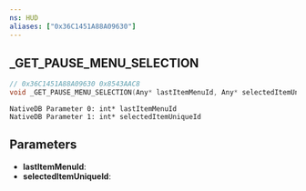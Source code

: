 ```yaml
---
ns: HUD
aliases: ["0x36C1451A88A09630"]
---
```

## _GET_PAUSE_MENU_SELECTION

```c
// 0x36C1451A88A09630 0x8543AAC8
void _GET_PAUSE_MENU_SELECTION(Any* lastItemMenuId, Any* selectedItemUniqueId);
```

```
NativeDB Parameter 0: int* lastItemMenuId
NativeDB Parameter 1: int* selectedItemUniqueId
```

## Parameters
* **lastItemMenuId**: 
* **selectedItemUniqueId**: 

